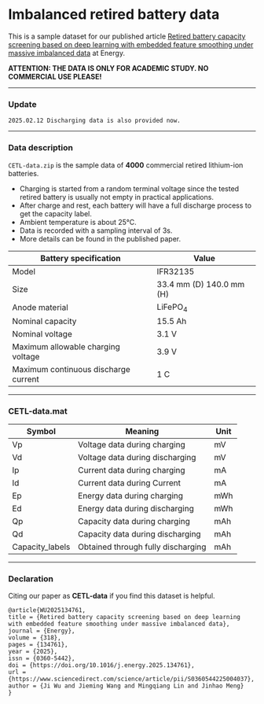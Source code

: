 # Imbalanced retired battery data

This is a sample dataset for our published article [Retired battery capacity screening based on deep learning with embedded feature smoothing under massive imbalanced data](https://www.sciencedirect.com/science/article/pii/S0360544225004037) at Energy.

**ATTENTION: THE DATA IS ONLY FOR ACADEMIC STUDY. NO COMMERCIAL USE PLEASE!**


---
### Update

`2025.02.12 Discharging data is also provided now.`

---
### Data description

`CETL-data.zip` is the sample data of **4000** commercial retired lithium-ion batteries. 
- Charging is started from a random terminal voltage since the tested retired battery is usually not empty in practical applications.
- After charge and rest, each battery will have a full discharge process to get the capacity label.
- Ambient temperature is about 25&deg;C.
- Data is recorded with a sampling interval of 3s.
- More details can be found in the published paper.

|Battery specification	|Value|
| --------   | ------   |
|Model|IFR32135|
|Size	|33.4 mm (D) 140.0 mm (H)|
|Anode material	|LiFePO<sub>4</sub>|
|Nominal capacity	|15.5 Ah|
|Nominal voltage	|3.1 V|
|Maximum allowable charging voltage	|3.9 V|
|Maximum continuous discharge current	|1 C|

---
### CETL-data.mat

|Symbol	|Meaning| Unit|
| --------   | ------   |  ------ |
|Vp |Voltage data during charging |mV |
|Vd |Voltage data during discharging |mV |
|Ip	|Current data during charging |mA |
|Id |Current data during Current |mA |
|Ep	|Energy data during charging |mWh |
|Ed	|Energy data during discharging |mWh |
|Qp	|Capacity data during charging |mAh |
|Qd	|Capacity data during discharging |mAh |
|Capacity_labels	|Obtained through fully discharging |mAh |

---
### Declaration 

Citing our paper as **CETL-data** if you find this dataset is helpful.

```
@article{WU2025134761,
title = {Retired battery capacity screening based on deep learning with embedded feature smoothing under massive imbalanced data},
journal = {Energy},
volume = {318},
pages = {134761},
year = {2025},
issn = {0360-5442},
doi = {https://doi.org/10.1016/j.energy.2025.134761},
url = {https://www.sciencedirect.com/science/article/pii/S0360544225004037},
author = {Ji Wu and Jieming Wang and Mingqiang Lin and Jinhao Meng}
}
```
